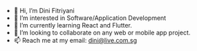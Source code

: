 - 👋 Hi, I’m Dini Fitriyani
- 👀 I’m interested in Software/Application Development
- 🌱 I’m currently learning React and Flutter.
- 💞️ I’m looking to collaborate on any web or mobile app project.
- 📫 Reach me at my email: dini@live.com.sg
